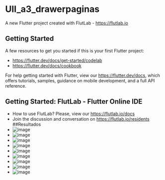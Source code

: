 # UII_a3_drawerpaginas

A new Flutter project created with FlutLab - https://flutlab.io

## Getting Started

A few resources to get you started if this is your first Flutter project:

- https://flutter.dev/docs/get-started/codelab
- https://flutter.dev/docs/cookbook

For help getting started with Flutter, view our
https://flutter.dev/docs, which offers tutorials,
samples, guidance on mobile development, and a full API reference.

## Getting Started: FlutLab - Flutter Online IDE

- How to use FlutLab? Please, view our https://flutlab.io/docs
- Join the discussion and conversation on https://flutlab.io/residents
##Resultados
- ![image](https://github.com/AlexaZamoraDominguez/UII_a3_drawerpaginas/assets/143548233/6fb07420-7103-45f9-ab28-4ddcc969ac2d)
- ![image](https://github.com/AlexaZamoraDominguez/UII_a3_drawerpaginas/assets/143548233/4f0220fb-6789-4024-b22c-4daa1f40fb86)
- ![image](https://github.com/AlexaZamoraDominguez/UII_a3_drawerpaginas/assets/143548233/707e278d-dbe4-4a37-bb8b-a6c6a1bc3a9e)
- ![image](https://github.com/AlexaZamoraDominguez/UII_a3_drawerpaginas/assets/143548233/429b48ff-d97b-42f6-be1b-2befce45c83e)
- ![image](https://github.com/AlexaZamoraDominguez/UII_a3_drawerpaginas/assets/143548233/fa76093a-013c-4c53-8bea-bd89f9ed97ad)
- ![image](https://github.com/AlexaZamoraDominguez/UII_a3_drawerpaginas/assets/143548233/b1df881d-7cd9-460c-9df6-fbc5a07b06a3)
- ![image](https://github.com/AlexaZamoraDominguez/UII_a3_drawerpaginas/assets/143548233/d3b66e6d-ea00-438a-9ba2-61c17035df13)
- ![image](https://github.com/AlexaZamoraDominguez/UII_a3_drawerpaginas/assets/143548233/80103ee1-5380-4fb9-8f6e-62fe84972c70)
- ![image](https://github.com/AlexaZamoraDominguez/UII_a3_drawerpaginas/assets/143548233/cbf37c14-51a1-4d1e-98e7-ac9e84f5203d)







